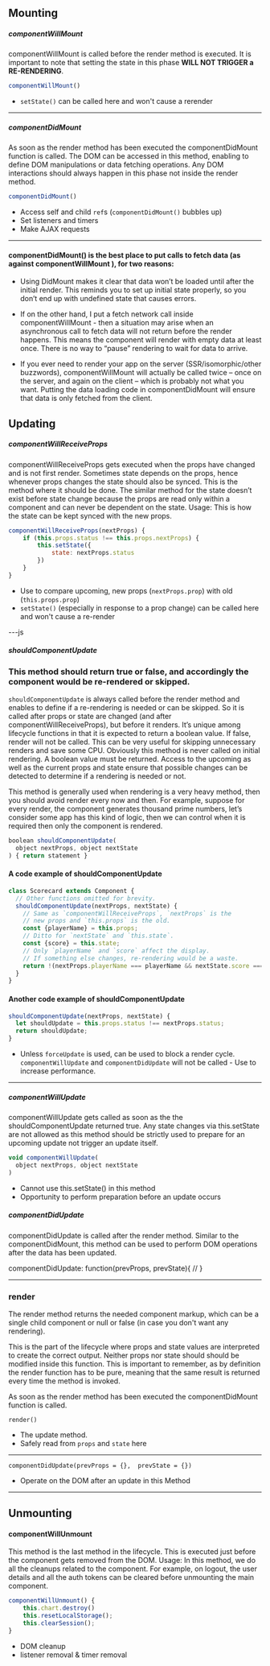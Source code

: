 ## Mounting

##### componentWillMount

componentWillMount is called before the render method is executed. It is important to note that setting the state in this phase **WILL NOT TRIGGER a RE-RENDERING**.
```js
componentWillMount()
```
- `setState()` can be called here and won't cause a rerender

---

##### componentDidMount

As soon as the render method has been executed the componentDidMount function is called. The DOM can be accessed in this method, enabling to define DOM manipulations or data fetching operations. Any DOM interactions should always happen in this phase not inside the render method.

```js
componentDidMount()
```
- Access self and child `ref`s (`componentDidMount()` bubbles up)
- Set listeners and timers
- Make AJAX requests

---

 #### componentDidMount() is the best place to put calls to fetch data (as against componentWillMount ), for two reasons:

  - Using DidMount makes it clear that data won’t be loaded until after the initial render. This reminds you to set up initial state properly, so you don’t end up with undefined state that causes errors.
  - If on the other hand, I put a fetch network call inside componentWillMount - then a situation may arise when an asynchronous call to fetch data will not return before the render happens. This means the component will render with empty data at least once. There is no way to “pause” rendering to wait for data to arrive.

 - If you ever need to render your app on the server (SSR/isomorphic/other buzzwords), componentWillMount will actually be called twice – once on the server, and again on the client – which is probably not what you want. Putting the data loading code in componentDidMount will ensure that data is only fetched from the client.


## Updating

##### componentWillReceiveProps

componentWillReceiveProps gets executed when the props have changed and is not first render. Sometimes state depends on the props, hence whenever props changes the state should also be synced. This is the method where it should be done.
The similar method for the state doesn’t exist before state change because the props are read only within a component and can never be dependent on the state.
Usage: This is how the state can be kept synced with the new props.


```js
componentWillReceiveProps(nextProps) {
    if (this.props.status !== this.props.nextProps) {
        this.setState({
            state: nextProps.status
        })
    }
}
```
- Use to compare upcoming, new props (`nextProps.prop`) with old (`this.props.prop`)
- `setState()` (especially in response to a prop change) can be called here and won't cause a re-render

---js

##### shouldComponentUpdate

 ### This method should return true or false, and accordingly the component would be re-rendered or skipped.

``shouldComponentUpdate`` is always called before the render method and enables to define if a re-rendering is needed or can be skipped. So it is called after props or state are changed (and after componentWillReceiveProps), but before it renders. It’s unique among lifecycle functions in that it is expected to return a boolean value. If false, render will not be called. This can be very useful for skipping unnecessary renders and save some CPU.
Obviously this method is never called on initial rendering. A boolean value must be returned. Access to the upcoming as well as the current props and state ensure that possible changes can be detected to determine if a rendering is needed or not.

This method is generally used when rendering is a very heavy method, then you should avoid render every now and then. For example, suppose for every render, the component generates thousand prime numbers, let’s consider some app has this kind of logic, then we can control when it is required then only the component is rendered.


```js
boolean shouldComponentUpdate(
  object nextProps, object nextState
) { return statement }
```

#### A code example of shouldComponentUpdate

```js
class Scorecard extends Component {
  // Other functions omitted for brevity.
  shouldComponentUpdate(nextProps, nextState) {
    // Same as `componentWillReceiveProps`, `nextProps` is the
    // new props and `this.props` is the old.
    const {playerName} = this.props;
    // Ditto for `nextState` and `this.state`.
    const {score} = this.state;
    // Only `playerName` and `score` affect the display.
    // If something else changes, re-rendering would be a waste.
    return !(nextProps.playerName === playerName && nextState.score === score);
  }
}
```

#### Another code example of shouldComponentUpdate

```js
shouldComponentUpdate(nextProps, nextState) {
  let shouldUpdate = this.props.status !== nextProps.status;
  return shouldUpdate;
}

```

- Unless `forceUpdate` is used, can be used to block a render cycle. `componentWillUpdate` and `componentDidUpdate` will not be called - Use to increase performance.

---

##### componentWillUpdate

componentWillUpdate gets called as soon as the the shouldComponentUpdate returned true. Any state changes via this.setState are not allowed as this method should be strictly used to prepare for an upcoming update not trigger an update itself.

```js
void componentWillUpdate(
  object nextProps, object nextState
)
```

- Cannot use this.setState() in this method
- Opportunity to perform preparation before an update occurs


##### componentDidUpdate

componentDidUpdate is called after the render method. Similar to the componentDidMount, this method can be used to perform DOM operations after the data has been updated.

componentDidUpdate: function(prevProps, prevState){
    //
}

---

### render

The render method returns the needed component markup, which can be a single child component or null or false (in case you don't want any rendering).

This is the part of the lifecycle where props and state values are interpreted to create the correct output. Neither props nor state should should be modified inside this function. This is important to remember, as by definition the render function has to be pure, meaning that the same result is returned every time the method is invoked.

As soon as the render method has been executed the componentDidMount function is called.

```
render()
```

- The update method.
- Safely read from `props` and `state` here

---



```
componentDidUpdate(prevProps = {},  prevState = {})
```

- Operate on the DOM after an update in this Method

---

## Unmounting

#### componentWillUnmount

This method is the last method in the lifecycle. This is executed just before the component gets removed from the DOM.
Usage: In this method, we do all the cleanups related to the component.
For example, on logout, the user details and all the auth tokens can be cleared before unmounting the main component.

```js
componentWillUnmount() {
    this.chart.destroy()
    this.resetLocalStorage();
    this.clearSession();
}
```
- DOM cleanup
- listener removal & timer removal

